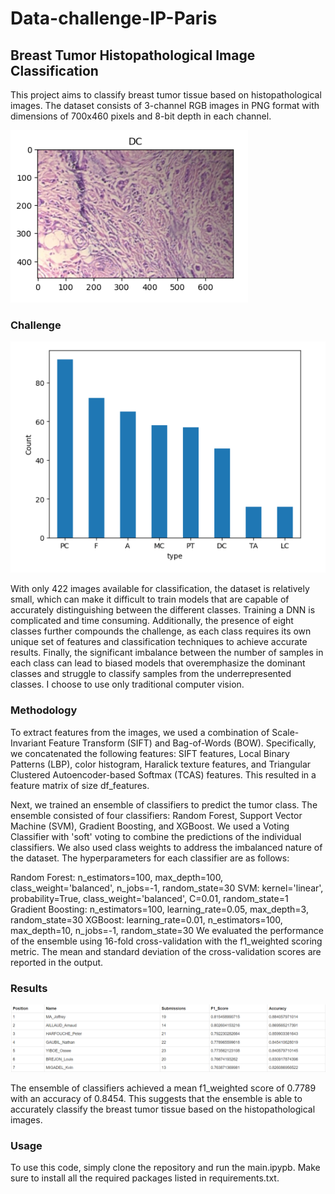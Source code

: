 # Data-challenge-IP-Paris

## **Breast Tumor Histopathological Image Classification**
This project aims to classify breast tumor tissue based on histopathological images. The dataset consists of 3-channel RGB images in PNG format with dimensions of 700x460 pixels and 8-bit depth in each channel.

![Example of image](image/image_histopathologique.png)

### **Challenge**

![Difficulty of this challenge](image/Strong_imbalance.png)

With only 422 images available for classification, the dataset is relatively small, which can make it difficult to train models that are capable of accurately distinguishing between the different classes. Training a DNN is complicated and time consuming. Additionally, the presence of eight classes further compounds the challenge, as each class requires its own unique set of features and classification techniques to achieve accurate results. Finally, the significant imbalance between the number of samples in each class can lead to biased models that overemphasize the dominant classes and struggle to classify samples from the underrepresented classes. I choose to use only traditional computer vision.

### **Methodology**
To extract features from the images, we used a combination of Scale-Invariant Feature Transform (SIFT) and Bag-of-Words (BOW). Specifically, we concatenated the following features: SIFT features, Local Binary Patterns (LBP), color histogram, Haralick texture features, and Triangular Clustered Autoencoder-based Softmax (TCAS) features. This resulted in a feature matrix of size df_features.

Next, we trained an ensemble of classifiers to predict the tumor class. The ensemble consisted of four classifiers: Random Forest, Support Vector Machine (SVM), Gradient Boosting, and XGBoost. We used a Voting Classifier with 'soft' voting to combine the predictions of the individual classifiers. We also used class weights to address the imbalanced nature of the dataset. The hyperparameters for each classifier are as follows:

Random Forest: n_estimators=100, max_depth=100, class_weight='balanced', n_jobs=-1, random_state=30
SVM: kernel='linear', probability=True, class_weight='balanced', C=0.01, random_state=1
Gradient Boosting: n_estimators=100, learning_rate=0.05, max_depth=3, random_state=30
XGBoost: learning_rate=0.01, n_estimators=100, max_depth=10, n_jobs=-1, random_state=30
We evaluated the performance of the ensemble using 16-fold cross-validation with the f1_weighted scoring metric. The mean and standard deviation of the cross-validation scores are reported in the output.

### **Results**
![Result Challenge](image/resultat_challenge.png)

The ensemble of classifiers achieved a mean f1_weighted score of 0.7789 with an accuracy of 0.8454. This suggests that the ensemble is able to accurately classify the breast tumor tissue based on the histopathological images.

### **Usage**
To use this code, simply clone the repository and run the main.ipypb. Make sure to install all the required packages listed in requirements.txt.

